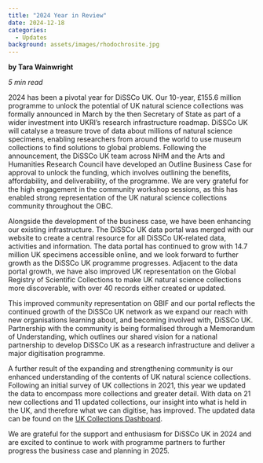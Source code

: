 ```yaml
---
title: "2024 Year in Review"
date: 2024-12-18
categories:
  - Updates
background: assets/images/rhodochrosite.jpg
---
```


**by Tara Wainwright**

_5 min read_

2024 has been a pivotal year for DiSSCo UK. Our 10-year, £155.6 million programme to unlock the potential of UK natural science collections was formally announced in March by the then Secretary of State as part of a wider investment into UKRI’s research infrastructure roadmap. DiSSCo UK will catalyse a treasure trove of data about millions of natural science specimens, enabling researchers from around the world to use museum collections to find solutions to global problems. Following the announcement, the DiSSCo UK team across NHM and the Arts and Humanities Research Council have developed an Outline Business Case for approval to unlock the funding, which involves outlining the benefits, affordability, and deliverability, of the programme. We are very grateful for the high engagement in the community workshop sessions, as this has enabled strong representation of the UK natural science collections community throughout the OBC.  

Alongside the development of the business case, we have been enhancing our existing infrastructure. The DiSSCo UK data portal was merged with our website to create a central resource for all DiSSCo UK-related data, activities and information. The data portal has continued to grow with 14.7 million UK specimens accessible online, and we look forward to further growth as the DiSSCo UK programme progresses. Adjacent to the data portal growth, we have also improved UK representation on the Global Registry of Scientific Collections to make UK natural science collections more discoverable, with over 40 records either created or updated. 

This improved community representation on GBIF and our portal reflects the continued growth of the DiSSCo UK network as we expand our reach with new organisations learning about, and becoming involved with, DiSSCo UK. Partnership with the community is being formalised through a Memorandum of Understanding, which outlines our shared vision for a national partnership to develop DiSSCo UK as a research infrastructure and deliver a major digitisation programme. 

A further result of the expanding and strengthening community is our enhanced understanding of the contents of UK natural science collections. Following an initial survey of UK collections in 2021, this year we updated the data to encompass more collections and greater detail. With data on 21 new collections and 11 updated collections, our insight into what is held in the UK, and therefore what we can digitise, has improved. The updated data can be found on the [UK Collections Dashboard](https://bit.ly/dissco-uk).

We are grateful for the support and enthusiasm for DiSSCo UK in 2024 and are excited to continue to work with programme partners to further progress the business case and planning in 2025.  
